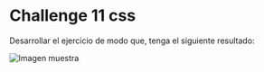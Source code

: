 # Challenge 11 css
Desarrollar el ejercicio de modo que, tenga el siguiente resultado:

![Imagen muestra](https://github.com/codigo-tecsup/11-css-page-challenge1/blob/master/design/muestra.jpg?raw=true)
